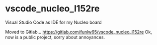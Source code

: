 # vscode_nucleo_l152re
Visual Studio Code as IDE for my Nucleo board

Moved to Gitlab... https://gitlab.com/funlw65/vscode_nucleo_l152re
Ok, now is a public project, sorry about annoyances. 
